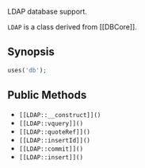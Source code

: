 LDAP database support.

`LDAP` is a class derived from [[DBCore]].

## Synopsis

```php
uses('db');
```

## Public Methods

* `[[LDAP::__construct]]()`
* `[[LDAP::vquery]]()`
* `[[LDAP::quoteRef]]()`
* `[[LDAP::insertId]]()`
* `[[LDAP::commit]]()`
* `[[LDAP::insert]]()`

